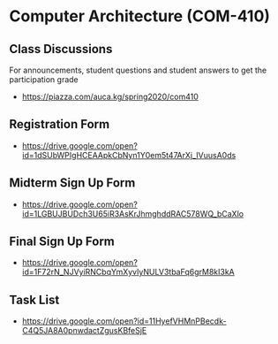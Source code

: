 # Computer Architecture (COM-410)

## Class Discussions

For announcements, student questions and student answers to get the
participation grade

* <https://piazza.com/auca.kg/spring2020/com410>

## Registration Form

* <https://drive.google.com/open?id=1dSUbWPIgHCEAApkCbNyn1Y0em5t47ArXj_IVuusA0ds>

## Midterm Sign Up Form

* <https://drive.google.com/open?id=1LGBUJBUDch3U65iR3AsKrJhmghddRAC578WQ_bCaXlo>

## Final Sign Up Form

* <https://drive.google.com/open?id=1F72rN_NJVyiRNCbqYmXyvIyNULV3tbaFq6grM8kI3kA>

## Task List

* <https://drive.google.com/open?id=11HyefVHMnPBecdk-C4Q5JA8A0pnwdactZgusKBfeSjE>
